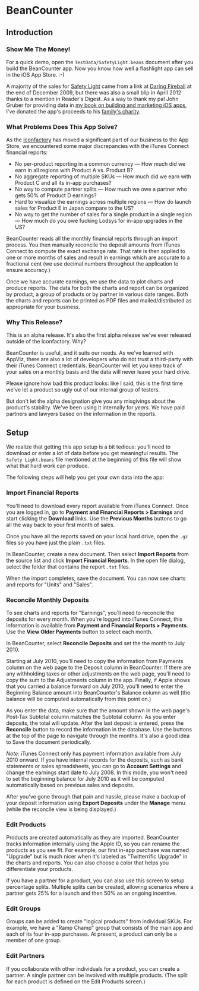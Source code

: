 # BeanCounter


## Introduction

### Show Me The Money!

For a quick demo, open the `TestData/SafetyLight.beans` document after you build the BeanCounter app. Now you know how well a flashlight app can sell in the iOS App Store. :-)

A majority of the sales for [Safety Light](http://safetylightapp.com/) came from a link at [Daring Fireball](http://daringfireball.net/linked/2009/12/29/safety-light) at the end of December 2009, but there was also a small blip in April 2012 thanks to a mention in Reader's Digest. As a way to thank my pal John Gruber for providing data in [my book on building and marketing iOS apps](http://appdevmanual.com/about/), I've donated the app's proceeds to his [family's charity](http://faan.convio.net/site/TR/2012Walks/2012Walks?px=1823877&pg=personal&fr_id=2177).


### What Problems Does This App Solve?

As the [Iconfactory](http://iconfactoryapps.com) has moved a significant part of our business to the App Store, we encountered some major discrepancies with the iTunes Connect financial reports:

* No per-product reporting in a common currency — How much did we earn in all regions with Product A vs. Product B?
* No aggregate reporting of multiple SKUs — How much did we earn with Product C and all its in-app purchases?
* No way to compute partner splits — How much we owe a partner who gets 50% of Product D earnings? 
* Hard to visualize the earnings across multiple regions —  How do launch sales for Product E in Japan compare to the US?
* No way to get the number of sales for a single product in a single region — How much do you owe fucking Lodsys for in-app upgrades in the US?

BeanCounter reads all the monthly financial reports through an import process. You then manually reconcile the deposit amounts from iTunes Connect to compute the exact exchange rate. That rate is then applied to one or more months of sales and result in earnings which are accurate to a fractional cent (we use decimal numbers throughout the application to ensure accuracy.)

Once we have accurate earnings, we use the data to plot charts and produce reports. The data for both the charts and report can be organized by product, a group of products or by partner in various date ranges. Both the charts and reports can be printed as PDF files and mailed/distributed as appropriate for your business.


### Why This Release?

This is an alpha release. It's also the first alpha release we've ever released outside of the Iconfactory. Why?

BeanCounter is useful, and it suits our needs. As we've learned with AppViz, there are also a lot of developers who do not trust a third-party with their iTunes Connect credentials. BeanCounter will let you keep track of your sales on a monthly basis and the data will never leave your hard drive.

Please ignore how bad this product looks: like I said, this is the first time we've let a product so ugly out of our internal group of testers.
 
But don't let the alpha designation give you any misgivings about the product's stability. We've been using it internally for _years_. We have paid partners and lawyers based on the information in the reports.


## Setup

We realize that getting this app setup is a bit tedious: you'll need to download or enter a lot of data before you get meaningful results. The `Safety Light.beans` file mentioned at the beginning of this file will show what that hard work can produce.

The following steps will help you get your own data into the app:


### Import Financial Reports

You'll need to download every report available from iTunes Connect. Once you are logged in, go to **Payment and Financial Reports > Earnings** and start clicking the **Download** links. Use the **Previous Months** buttons to go all the way back to your first month of sales.

Once you have all the reports saved on your local hard drive, open the `.gz` files so you have just the plain `.txt` files.

In BeanCounter, create a new document. Then select **Import Reports** from the source list and click **Import Financial Reports**. In the open file dialog, select the folder that contains the report `.txt` files.

When the import completes, save the document. You can now see charts and reports for "Units" and "Sales".


### Reconcile Monthly Deposits

To see charts and reports for "Earnings", you'll need to reconcile the deposits for every month. When you're logged into iTunes Connect, this information is available from **Payment and Financial Reports > Payments**. Use the **View Older Payments** button to select each month.

In BeanCounter, select **Reconcile Deposits** and set the the month to July 2010.

Starting at July 2010, you'll need to copy the information from Payments column on the web page to the Deposit column in BeanCounter. If there are any withholding taxes or other adjustments on the web page, you'll need to copy the sum to the Adjustments column in the app. Finally, if Apple shows that you carried a balance forward on July 2010, you'll need to enter the Beginning Balance amount into BeanCounter's Balance column as well (the balance will be computed automatically from this point on.)

As you enter the data, make sure that the amount shown in the web page's Post-Tax Subtotal column matches the Subtotal column. As you enter deposits, the total will update. After the last deposit is entered, press the **Reconcile** button to record the information in the database. Use the buttons at the top of the page to navigate through the months. It's also a good idea to Save the document periodically.

*Note:* iTunes Connect only has payment information available from July 2010 onward. If you have internal records for the deposits, such as bank statements or sales spreadsheets, you can go to **Account Settings** and change the earnings start date to July 2008. In this mode, you won't need to set the beginning balance for July 2010 as it will be computed automatically based on previous sales and deposits.

After you've gone through that pain and hassle, please make a backup of your deposit information using **Export Deposits** under the **Manage** menu (while the reconcile view is being displayed.) 


### Edit Products

Products are created automatically as they are imported. BeanCounter tracks information internally using the Apple ID, so you can rename the products as you see fit. For example, our first in-app purchase was named "Upgrade" but is much nicer when it's labeled as "Twitterrific Upgrade" in the charts and reports. You can also choose a color that helps you differentiate your products.

If you have a partner for a product, you can also use this screen to setup percentage splits. Multiple splits can be created, allowing scenarios where a partner gets 25% for a launch and then 50% as an ongoing incentive.


### Edit Groups

Groups can be added to create "logical products" from individual SKUs. For example, we have a "Ramp Champ" group that consists of the main app and each of its four in-app purchases. At present, a product can only be a member of one group.


### Edit Partners

If you collaborate with other individuals for a product, you can create a partner. A single partner can be involved with multiple products. (The split for each product is defined on the Edit Products screen.) 

